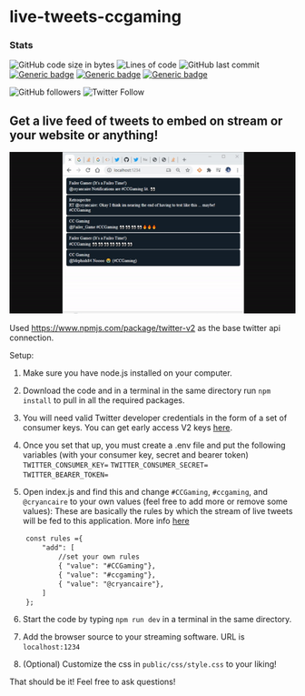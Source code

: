 # live-tweets-ccgaming

### Stats
![GitHub code size in bytes](https://img.shields.io/github/languages/code-size/cryancaire/live-tweets-ccgaming?style=plastic)
![Lines of code](https://img.shields.io/tokei/lines/github/cryancaire/live-tweets-ccgaming?style=plastic)
![GitHub last commit](https://img.shields.io/github/last-commit/cryancaire/live-tweets-ccgaming?style=plastic)
[![Generic badge](https://img.shields.io/badge/Language-Javascript-yellow.svg?syle=plastic)](https://shields.io/)
[![Generic badge](https://img.shields.io/badge/Language-CSS-blue.svg?syle=plastic)](https://shields.io/)
[![Generic badge](https://img.shields.io/badge/Language-HTML-orange.svg?syle=plastic)](https://shields.io/)

![GitHub followers](https://img.shields.io/github/followers/cryancaire?style=social)
![Twitter Follow](https://img.shields.io/twitter/follow/cryancaire?style=social)

## Get a live feed of tweets to embed on stream or your website or anything!

![Example Image](/images/live-tweets.gif)

Used https://www.npmjs.com/package/twitter-v2 as the base twitter api connection.

Setup:

1. Make sure you have node.js installed on your computer.

2. Download the code and in a terminal in the same directory run `npm install` to pull in all the required packages.

3. You will need valid Twitter developer credentials in the form of a set of consumer keys. You can get early access V2 keys [here](https://developer.twitter.com/en/apply-for-access).

4. Once you set that up, you must create a .env file and put the following variables (with your consumer key, secret and bearer token)
`TWITTER_CONSUMER_KEY=`
`TWITTER_CONSUMER_SECRET=`
`TWITTER_BEARER_TOKEN=`

5. Open index.js and find this and change `#CCGaming`, `#ccgaming`, and `@cryancaire` to your own values (feel free to add more or remove some values):
These are basically the rules by which the stream of live tweets will be fed to this application. More info [here](https://developer.twitter.com/en/docs/tutorials/stream-tweets-in-real-time)
```
    const rules ={
        "add": [
            //set your own rules
            { "value": "#CCGaming"},
            { "value": "#ccgaming"},
            { "value": "@cryancaire"},
        ]
    };
```

6. Start the code by typing `npm run dev` in a terminal in the same directory.

7. Add the browser source to your streaming software. URL is `localhost:1234`

8. (Optional) Customize the css in `public/css/style.css` to your liking!

That should be it! Feel free to ask questions!
